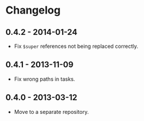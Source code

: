 # Changelog

## 0.4.2 - 2014-01-24

- Fix `$super` references not being replaced correctly. 

## 0.4.1 - 2013-11-09

- Fix wrong paths in tasks.

## 0.4.0 - 2013-03-12

- Move to a separate repository.
